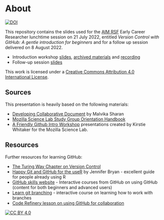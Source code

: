 # About

[![DOI](https://zenodo.org/badge/DOI/10.5281/zenodo.7078401.svg)](https://doi.org/10.5281/zenodo.7078401)

This repository contains the slides used for the [AIM RSF](https://www.turing.ac.uk/research/research-projects/ai-multiple-long-term-conditions-research-support-facility) Early Career Researcher lunchtime session on 21 July 2022, entitled *Version Control with GitHub: A gentle introduction for beginners* and for a follow up session delivered on 8 August 2022.

- Introduction workshop [slides](https://aim-rsf.github.io/training/github-intro/github-intro-slides#1), [archived materials](https://doi.org/10.5281/zenodo.6901597) and [recording](https://www.youtube.com/watch?v=sLRxoEKllDg&list=PLBxcQEfGu3DkRziq40yFnR0wq0L8fNh1m&index=2)
- Follow-up session [slides](https://aim-rsf.github.io/training/github-intro/follow-up-slides#1)

This work is licensed under a [Creative Commons Attribution 4.0 International License][cc-by].

## Sources
This presentation is heavily based on the following materials:
- [Developing Collaborative Document](https://malvikasharan.github.io/developing_collaborative_document/) by Malvika Sharan
- [Mozilla Science Lab Study Group Orientation Handbook](https://mozillascience.github.io/study-group-orientation/)
- [A Friendly Github Intro Workshop](https://kirstiejane.github.io/friendly-github-intro/) presentations created by Kirstie Whitaker for the Mozilla Science Lab.

## Resources
Further resources for learning GitHub:
- [The Turing Way Chapter on Version Control](https://the-turing-way.netlify.app/reproducible-research/vcs.html)
- [Happy Git and GitHub for the useR](https://happygitwithr.com/) by Jennifer Bryan - excellent guide for people already using R
- [GitHub skills website](https://skills.github.com/) - Interactive courses from GitHub on using GitHub (content for both beginners and advanced users)
- [Learn git branching](https://learngitbranching.js.org) - interactive course on learning how to work with branches
- [Code Refinery lesson on using GitHub for collaboration](https://coderefinery.github.io/github-without-command-line/)

[![CC BY 4.0][cc-by-image]][cc-by]

[cc-by]: http://creativecommons.org/licenses/by/4.0/
[cc-by-image]: https://i.creativecommons.org/l/by/4.0/88x31.png
[cc-by-shield]: https://img.shields.io/badge/License-CC%20BY%204.0-lightgrey.svg
